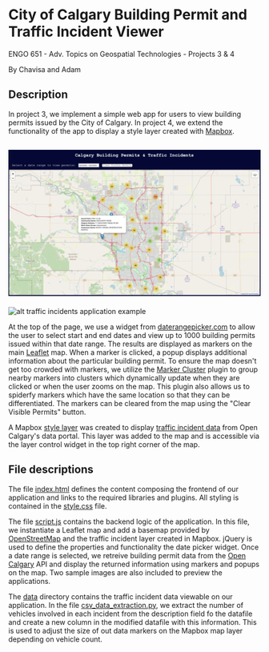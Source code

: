 # City of Calgary Building Permit and Traffic Incident Viewer

ENGO 651 - Adv. Topics on Geospatial Technologies - Projects 3 & 4

By Chavisa and Adam

## Description

In project 3, we implement a simple web app for users to view building permits issued by the City of Calgary.  In project 4, we extend the functionality of the app to display a style layer created with [Mapbox](https://www.mapbox.com).

![alt building permit application example](./assets/BP_sample.png)
---
![alt traffic incidents application example](./assets/TI_sample.png)

At the top of the page, we use a widget from [daterangepicker.com](https://www.daterangepicker.com) to allow the user to select start and end dates and view up to 1000 building permits issued within that date range. The results are displayed as markers on the main [Leaflet](https://leafletjs.com) map.  When a marker is clicked, a popup displays additional information about the particular building permit.  To ensure the map doesn't get too crowded with markers, we utilize the [Marker Cluster](https://github.com/Leaflet/Leaflet.markercluster) plugin to group nearby markers into clusters which dynamically update when they are clicked or when the user zooms on the map.  This plugin also allows us to spiderfy markers which have the same location so that they can be differentiated.  The markers can be cleared from the map using the "Clear Visible Permits" button.

A Mapbox [style layer](https://api.mapbox.com/styles/v1/arsmith/clen9o9ks000101mmj8tcfsz0.html?title=view&access_token=pk.eyJ1IjoiYXJzbWl0aCIsImEiOiJja2tsYmFlenMwamUwMm9sc2hmYng5bDJoIn0.g5KpRpg0jDycvXHqlX8OPw&zoomwheel=true&fresh=true#9.7/51.0257/-114.0569) was created to display [traffic incident data](https://data.calgary.ca/Transportation-Transit/Traffic-Incidents-Archive-2017/himp-urp7/data) from Open Calgary's data portal.  This layer was added to the map and is accessible via the layer control widget in the top right corner of the map.

## File descriptions

The file [index.html](./application/index.html) defines the content composing the frontend of our application and links to the required libraries and plugins.  All styling is contained in the [style.css](./application/style.css) file.

The file [script.js](./application/script.js) contains the backend logic of the application.  In this file, we instantiate a Leaflet map and add a basemap provided by [OpenStreetMap](http://www.openstreetmap.org) and the traffic incident layer created in Mapbox.  jQuery is used to define the properties and functionality the date picker widget.  Once a date range is selected, we retreive building permit data from the [Open Calgary](https://data.calgary.ca) API and display the returned information using markers and popups on the map.  Two sample images are also included to preview the applications.

The [data](./data) directory contains the traffic incident data viewable on our application.  In the file [csv_data_extraction.py](./data/csv_data_extraction.py), we extract the number of vehicles involved in each incident from the description field fo the datafile and create a new column in the modified datafile with this information.  This is used to adjust the size of out data markers on the Mapbox map layer depending on vehicle count.